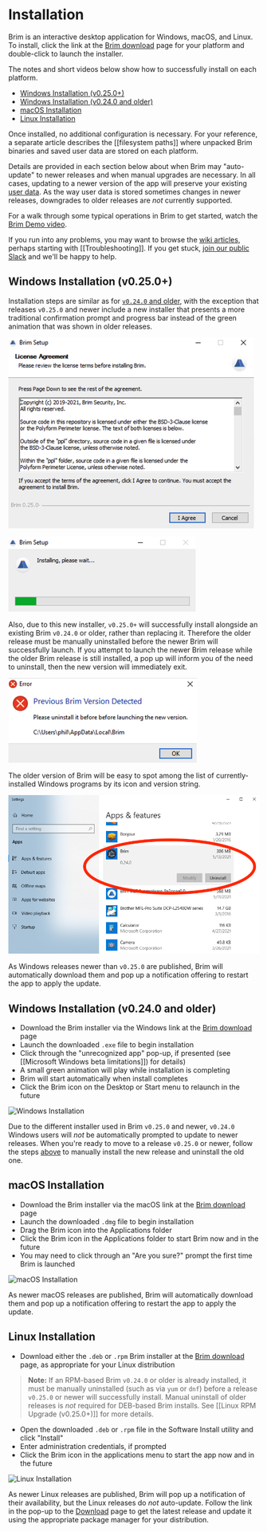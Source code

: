 # Installation

Brim is an interactive desktop application for Windows, macOS, and Linux.
To install, click the link at the
[Brim download](https://www.brimsecurity.com/download/) page for your platform
and double-click to launch the installer.

The notes and short videos below show how to successfully install on each
platform.

   * [Windows Installation (v0.25.0+)](#windows-installation-v0250)
   * [Windows Installation (v0.24.0 and older)](#windows-installation-v0240-and-older)
   * [macOS Installation](#macos-installation)
   * [Linux Installation](#linux-installation)

Once installed, no additional configuration is necessary. For your reference,
a separate article describes the [[filesystem paths]] where unpacked Brim
binaries and saved user data are stored on each platform.

Details are provided in each section below about when Brim may "auto-update" to
newer releases and when manual upgrades are necessary. In all cases,
updating to a newer version of the app will preserve your existing
[user data](https://github.com/philrz/scratchwiki/wiki/Filesystem-Paths#user-data-all-versions). As the way user data
is stored sometimes changes in newer releases, downgrades to older releases are
_not_ currently supported.

For a walk through some typical operations in Brim to get started, watch the
[Brim Demo video](https://www.youtube.com/watch?v=InT-7WZ5Y2Y).

If you run into any problems, you may want to browse the
[wiki articles](https://github.com/philrz/scratchwiki/wiki), perhaps starting with
[[Troubleshooting]]. If you get stuck, [join our public Slack](https://www.brimsecurity.com/join-slack/)
and we'll be happy to help.

## Windows Installation (v0.25.0+)

Installation steps are similar as for [`v0.24.0` and older](#windows-installation-v0240-and-older),
with the exception that releases `v0.25.0` and newer include a new installer
that presents a more traditional confirmation prompt and progress bar instead
of the green animation that was shown in older releases.

![Windows Installation v0.25.0+ Prompt](media/Windows-installation-Prompt-v0.25.0+.png)

![Windows Installation v0.25.0+ Progress Bar](media/Windows-installation-Progress-Bar-v0.25.0+.png)

Also, due to this new installer, `v0.25.0+` will successfully install
alongside an existing Brim `v0.24.0` or older, rather than replacing it.
Therefore the older release must be manually uninstalled before the newer Brim
will successfully launch. If you attempt to launch the newer Brim release while
the older Brim release is still installed, a pop up will inform you of the need
to uninstall, then the new version will immediately exit.

![Windows Installation v0.25.0+ Prior Version Detected](media/Windows-installation-Prior-Version-Detected-v0.25.0+.png)

The older version of Brim will be easy to spot among the list of currently-installed Windows programs by its icon and version string.

![Windows Uninstall v0.24.0](media/Windows-Uninstall-v0.24.0.png)

As Windows releases newer than `v0.25.0` are published, Brim will automatically
download them and pop up a notification offering to restart the app to apply
the update.

## Windows Installation (v0.24.0 and older)

* Download the Brim installer via the Windows link at the [Brim download](https://www.brimsecurity.com/download/) page
* Launch the downloaded `.exe` file to begin installation
* Click through the "unrecognized app" pop-up, if presented (see [[Microsoft Windows beta limitations]]) for details)
* A small green animation will play while installation is completing
* Brim will start automatically when install completes
* Click the Brim icon on the Desktop or Start menu to relaunch in the future

![Windows Installation](media/Windows-installation.gif)

Due to the different installer used in Brim `v0.25.0` and newer, `v0.24.0`
Windows users will _not_ be automatically prompted to update to newer releases.
When you're ready to move to a release `v0.25.0` or newer, follow the steps
[above](#windows-installation-v0250) to manually install the new release and
uninstall the old one.

## macOS Installation

* Download the Brim installer via the macOS link at the [Brim download](https://www.brimsecurity.com/download/) page
* Launch the downloaded `.dmg` file to begin installation
* Drag the Brim icon into the Applications folder
* Click the Brim icon in the Applications folder to start Brim now and in the future
* You may need to click through an "Are you sure?" prompt the first time Brim is launched

![macOS Installation](media/macOS-installation.gif)

As newer macOS releases are published, Brim will automatically download them
and pop up a notification offering to restart the app to apply the update.

## Linux Installation

* Download either the `.deb` or `.rpm` Brim installer at the
  [Brim download](https://www.brimsecurity.com/download/) page, as appropriate
  for your Linux distribution

> **Note:** If an RPM-based Brim `v0.24.0` or older is already installed, it
> must be manually uninstalled (such as via `yum` or `dnf`) before a release
> `v0.25.0` or newer will successfully install. Manual uninstall of older
> releases is _not_ required for DEB-based Brim installs. See
> [[Linux RPM Upgrade (v0.25.0+)]] for more details.

* Open the downloaded `.deb` or `.rpm` file in the Software Install utility and click "Install"
* Enter administration credentials, if prompted
* Click the Brim icon in the applications menu to start the app now and in the future

![Linux Installation](media/Linux-installation.gif)

As newer Linux releases are published, Brim will pop up a notification of their
availability, but the Linux releases do _not_ auto-update. Follow the link in
the pop-up to the [Download](https://www.brimsecurity.com/download/) page to
get the latest release and update it using the appropriate package manager for
your distribution.
